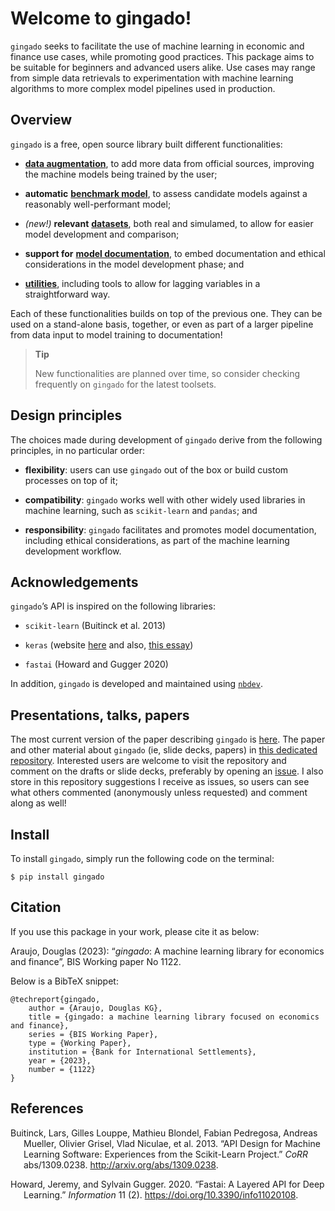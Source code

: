 Welcome to gingado!
================

<!-- WARNING: THIS FILE WAS AUTOGENERATED! DO NOT EDIT! -->

`gingado` seeks to facilitate the use of machine learning in economic
and finance use cases, while promoting good practices. This package aims
to be suitable for beginners and advanced users alike. Use cases may
range from simple data retrievals to experimentation with machine
learning algorithms to more complex model pipelines used in production.

## Overview

`gingado` is a free, open source library built different
functionalities:

- [**data augmentation**](augmentation.html), to add more data from
  official sources, improving the machine models being trained by the
  user;

- **automatic** [**benchmark model**](benchmark.html), to assess
  candidate models against a reasonably well-performant model;

- *(new!)* **relevant** [**datasets**](datasets.html), both real and
  simulamed, to allow for easier model development and comparison;

- **support for** [**model documentation**](documentation.html), to
  embed documentation and ethical considerations in the model
  development phase; and

- [**utilities**](utils.html), including tools to allow for lagging
  variables in a straightforward way.

Each of these functionalities builds on top of the previous one. They
can be used on a stand-alone basis, together, or even as part of a
larger pipeline from data input to model training to documentation!

<div>

> **Tip**
>
> New functionalities are planned over time, so consider checking
> frequently on `gingado` for the latest toolsets.

</div>

## Design principles

The choices made during development of `gingado` derive from the
following principles, in no particular order:

- **flexibility**: users can use `gingado` out of the box or build
  custom processes on top of it;

- **compatibility**: `gingado` works well with other widely used
  libraries in machine learning, such as `scikit-learn` and `pandas`;
  and

- **responsibility**: `gingado` facilitates and promotes model
  documentation, including ethical considerations, as part of the
  machine learning development workflow.

## Acknowledgements

`gingado`’s API is inspired on the following libraries:

- `scikit-learn` (Buitinck et al. 2013)

- `keras` (website [here](https://keras.io/about/) and also, [this
  essay](https://medium.com/s/story/notes-to-myself-on-software-engineering-c890f16f4e4d))

- `fastai` (Howard and Gugger 2020)

In addition, `gingado` is developed and maintained using
[`nbdev`](https://nbdev.fast.ai).

## Presentations, talks, papers

The most current version of the paper describing `gingado` is
[here](https://github.com/dkgaraujo/gingado_comms/blob/main/gingado.pdf).
The paper and other material about `gingado` (ie, slide decks, papers)
in [this dedicated
repository](https://github.com/dkgaraujo/gingado_comms). Interested
users are welcome to visit the repository and comment on the drafts or
slide decks, preferably by opening an
[issue](https://github.com/dkgaraujo/gingado_comms/issues). I also store
in this repository suggestions I receive as issues, so users can see
what others commented (anonymously unless requested) and comment along
as well!

## Install

To install `gingado`, simply run the following code on the terminal:

`$ pip install gingado`

## Citation

If you use this package in your work, please cite it as below:

Araujo, Douglas (2023): “*gingado*: A machine learning library for
economics and finance”, BIS Working paper No 1122.

Below is a BibTeX snippet:
```
@techreport{gingado,
    author = {Araujo, Douglas KG},
    title = {gingado: a machine learning library focused on economics and finance},
    series = {BIS Working Paper},
    type = {Working Paper},
    institution = {Bank for International Settlements},
    year = {2023},
    number = {1122}
}
```

## References

<div id="refs" class="references csl-bib-body hanging-indent">

<div id="ref-sklearnAPI" class="csl-entry">

Buitinck, Lars, Gilles Louppe, Mathieu Blondel, Fabian Pedregosa,
Andreas Mueller, Olivier Grisel, Vlad Niculae, et al. 2013. “API Design
for Machine Learning Software: Experiences from the Scikit-Learn
Project.” *CoRR* abs/1309.0238. <http://arxiv.org/abs/1309.0238>.

</div>

<div id="ref-fastaiAPI" class="csl-entry">

Howard, Jeremy, and Sylvain Gugger. 2020. “Fastai: A Layered API for
Deep Learning.” *Information* 11 (2).
<https://doi.org/10.3390/info11020108>.

</div>

</div>
